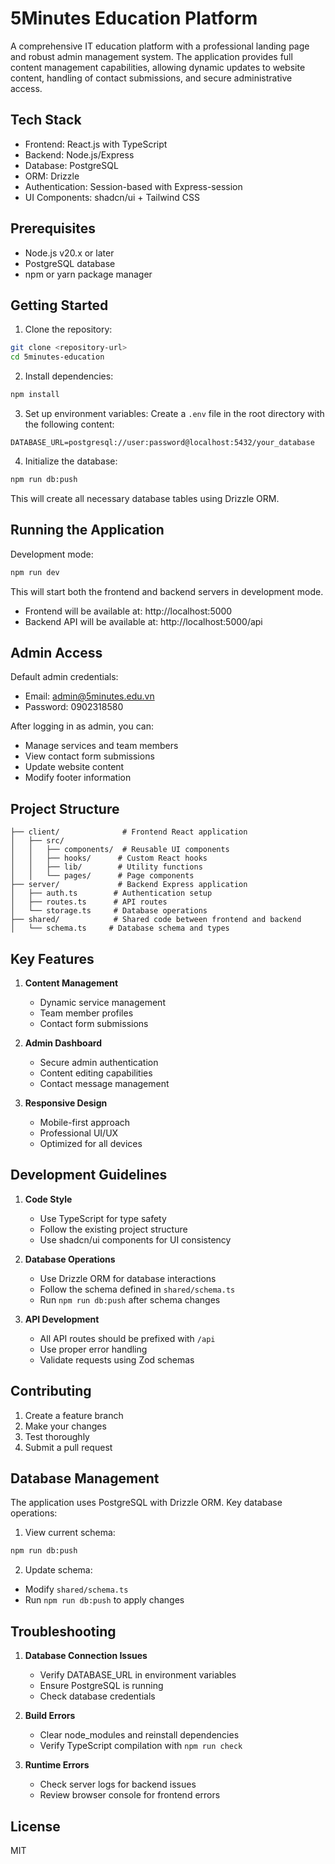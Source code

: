 # 5Minutes Education Platform

A comprehensive IT education platform with a professional landing page and robust admin management system. The application provides full content management capabilities, allowing dynamic updates to website content, handling of contact submissions, and secure administrative access.

## Tech Stack

- Frontend: React.js with TypeScript
- Backend: Node.js/Express
- Database: PostgreSQL
- ORM: Drizzle
- Authentication: Session-based with Express-session
- UI Components: shadcn/ui + Tailwind CSS

## Prerequisites

- Node.js v20.x or later
- PostgreSQL database
- npm or yarn package manager

## Getting Started

1. Clone the repository:
```bash
git clone <repository-url>
cd 5minutes-education
```

2. Install dependencies:
```bash
npm install
```

3. Set up environment variables:
Create a `.env` file in the root directory with the following content:
```env
DATABASE_URL=postgresql://user:password@localhost:5432/your_database
```

4. Initialize the database:
```bash
npm run db:push
```
This will create all necessary database tables using Drizzle ORM.

## Running the Application

Development mode:
```bash
npm run dev
```
This will start both the frontend and backend servers in development mode.
- Frontend will be available at: http://localhost:5000
- Backend API will be available at: http://localhost:5000/api

## Admin Access

Default admin credentials:
- Email: admin@5minutes.edu.vn
- Password: 0902318580

After logging in as admin, you can:
- Manage services and team members
- View contact form submissions
- Update website content
- Modify footer information

## Project Structure

```
├── client/              # Frontend React application
│   ├── src/
│   │   ├── components/  # Reusable UI components
│   │   ├── hooks/      # Custom React hooks
│   │   ├── lib/        # Utility functions
│   │   └── pages/      # Page components
├── server/             # Backend Express application
│   ├── auth.ts        # Authentication setup
│   ├── routes.ts      # API routes
│   └── storage.ts     # Database operations
├── shared/            # Shared code between frontend and backend
│   └── schema.ts     # Database schema and types
```

## Key Features

1. **Content Management**
   - Dynamic service management
   - Team member profiles
   - Contact form submissions

2. **Admin Dashboard**
   - Secure admin authentication
   - Content editing capabilities
   - Contact message management

3. **Responsive Design**
   - Mobile-first approach
   - Professional UI/UX
   - Optimized for all devices

## Development Guidelines

1. **Code Style**
   - Use TypeScript for type safety
   - Follow the existing project structure
   - Use shadcn/ui components for UI consistency

2. **Database Operations**
   - Use Drizzle ORM for database interactions
   - Follow the schema defined in `shared/schema.ts`
   - Run `npm run db:push` after schema changes

3. **API Development**
   - All API routes should be prefixed with `/api`
   - Use proper error handling
   - Validate requests using Zod schemas

## Contributing

1. Create a feature branch
2. Make your changes
3. Test thoroughly
4. Submit a pull request

## Database Management

The application uses PostgreSQL with Drizzle ORM. Key database operations:

1. View current schema:
```bash
npm run db:push
```

2. Update schema:
- Modify `shared/schema.ts`
- Run `npm run db:push` to apply changes

## Troubleshooting

1. **Database Connection Issues**
   - Verify DATABASE_URL in environment variables
   - Ensure PostgreSQL is running
   - Check database credentials

2. **Build Errors**
   - Clear node_modules and reinstall dependencies
   - Verify TypeScript compilation with `npm run check`

3. **Runtime Errors**
   - Check server logs for backend issues
   - Review browser console for frontend errors

## License

MIT
